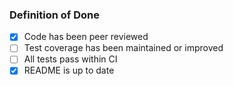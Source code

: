 ### Definition of Done

* [x] Code has been peer reviewed
* [ ] Test coverage has been maintained or improved
* [ ] All tests pass within CI
* [x] README is up to date
